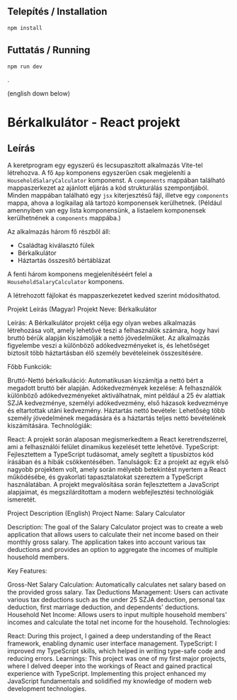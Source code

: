 ## Telepítés / Installation

```bash
npm install
```

## Futtatás / Running

```bash
npm run dev
```
.

(english down below)

# Bérkalkulátor - React projekt
## Leírás

A keretprogram egy egyszerű és lecsupaszított alkalmazás Vite-tel létrehozva. A fő `App` komponens egyszerűen csak megjeleníti a `HouseholdSalaryCalculator` komponenst. A `components` mappában található mappaszerkezet az ajánlott eljárás a kód strukturálás szempontjából. Minden mappában található egy `jsx` kiterjesztésű fájl, illetve egy `components` mappa, ahova a logikailag alá tartozó komponensek kerülhetnek.
(Például amennyiben van egy lista komponensünk, a listaelem komponensek kerülhetnének a `components` mappába.)

Az alkalmazás három fő részből áll:

- Családtag kiválasztó fülek
- Bérkalkulátor
- Háztartás összesítő bértáblázat

A fenti három komponens megjelenítéséért felel a `HouseholdSalaryCalculator` komponens.

A létrehozott fájlokat és mappaszerkezetet kedved szerint módosíthatod.



Projekt Leírás (Magyar)
Projekt Neve: Bérkalkulátor

Leírás:
A Bérkalkulátor projekt célja egy olyan webes alkalmazás létrehozása volt, amely lehetővé teszi a felhasználók számára, hogy havi bruttó bérük alapján kiszámolják a nettó jövedelmüket. Az alkalmazás figyelembe veszi a különböző adókedvezményeket is, és lehetőséget biztosít több háztartásban élő személy bevételeinek összesítésére.

Főbb Funkciók:

Bruttó-Nettó bérkalkuláció: Automatikusan kiszámítja a nettó bért a megadott bruttó bér alapján.
Adókedvezmények kezelése: A felhasználók különböző adókedvezményeket aktiválhatnak, mint például a 25 év alattiak SZJA kedvezménye, személyi adókedvezmény, első házasok kedvezménye és eltartottak utáni kedvezmény.
Háztartás nettó bevétele: Lehetőség több személy jövedelmének megadására és a háztartás teljes nettó bevételének kiszámítására.
Technológiák:

React: A projekt során alaposan megismerkedtem a React keretrendszerrel, ami a felhasználói felület dinamikus kezelését tette lehetővé.
TypeScript: Fejlesztettem a TypeScript tudásomat, amely segített a típusbiztos kód írásában és a hibák csökkentésében.
Tanulságok:
Ez a projekt az egyik első nagyobb projektem volt, amely során mélyebb betekintést nyertem a React működésébe, és gyakorlati tapasztalatokat szereztem a TypeScript használatában. A projekt megvalósítása során fejlesztettem a JavaScript alapjaimat, és megszilárdítottam a modern webfejlesztési technológiák ismeretét.

Project Description (English)
Project Name: Salary Calculator

Description:
The goal of the Salary Calculator project was to create a web application that allows users to calculate their net income based on their monthly gross salary. The application takes into account various tax deductions and provides an option to aggregate the incomes of multiple household members.

Key Features:

Gross-Net Salary Calculation: Automatically calculates net salary based on the provided gross salary.
Tax Deductions Management: Users can activate various tax deductions such as the under 25 SZJA deduction, personal tax deduction, first marriage deduction, and dependents' deductions.
Household Net Income: Allows users to input multiple household members' incomes and calculate the total net income for the household.
Technologies:

React: During this project, I gained a deep understanding of the React framework, enabling dynamic user interface management.
TypeScript: I improved my TypeScript skills, which helped in writing type-safe code and reducing errors.
Learnings:
This project was one of my first major projects, where I delved deeper into the workings of React and gained practical experience with TypeScript. Implementing this project enhanced my JavaScript fundamentals and solidified my knowledge of modern web development technologies.
